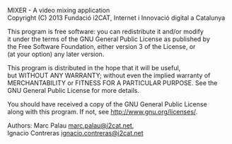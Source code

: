   
MIXER - A video mixing application <br>
Copyright (C) 2013  Fundació i2CAT, Internet i Innovació digital a Catalunya <br>
 
This program is free software: you can redistribute it and/or modify <br>
it under the terms of the GNU General Public License as published by <br>
the Free Software Foundation, either version 3 of the License, or <br>
(at your option) any later version. <br>

This program is distributed in the hope that it will be useful, <br>
but WITHOUT ANY WARRANTY; without even the implied warranty of <br>
MERCHANTABILITY or FITNESS FOR A PARTICULAR PURPOSE.  See the <br>
GNU General Public License for more details. <br>
 
You should have received a copy of the GNU General Public License <br>
along with this program.  If not, see <http://www.gnu.org/licenses/>. <br>
 
Authors:  Marc Palau <marc.palau@i2cat.net>, <br>
          Ignacio Contreras <ignacio.contreras@i2cat.net> <br>
  
